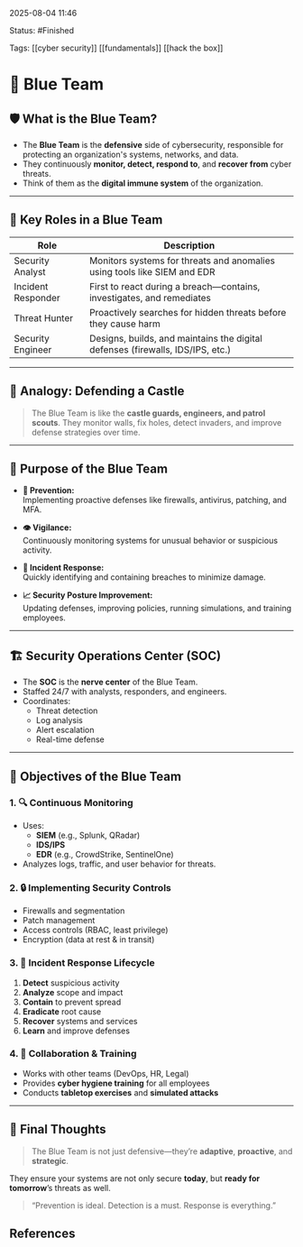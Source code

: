 2025-08-04 11:46

Status: #Finished 

Tags: [[cyber security]] [[fundamentals]] [[hack the box]] 


# 🔵 Blue Team


## 🛡️ What is the Blue Team?

- The **Blue Team** is the **defensive** side of cybersecurity, responsible for protecting an organization's systems, networks, and data.
- They continuously **monitor, detect, respond to**, and **recover from** cyber threats.
- Think of them as the **digital immune system** of the organization.

---

## 🧩 Key Roles in a Blue Team

| **Role**             | **Description**                                                                 |
|----------------------|----------------------------------------------------------------------------------|
| Security Analyst     | Monitors systems for threats and anomalies using tools like SIEM and EDR         |
| Incident Responder   | First to react during a breach—contains, investigates, and remediates            |
| Threat Hunter        | Proactively searches for hidden threats before they cause harm                   |
| Security Engineer    | Designs, builds, and maintains the digital defenses (firewalls, IDS/IPS, etc.)   |

---

## 🏰 Analogy: Defending a Castle

> The Blue Team is like the **castle guards, engineers, and patrol scouts**.
> They monitor walls, fix holes, detect invaders, and improve defense strategies over time.

---

## 🧠 Purpose of the Blue Team

- **🛑 Prevention:**  
  Implementing proactive defenses like firewalls, antivirus, patching, and MFA.

- **👁️ Vigilance:**  
  Continuously monitoring systems for unusual behavior or suspicious activity.

- **🚨 Incident Response:**  
  Quickly identifying and containing breaches to minimize damage.

- **📈 Security Posture Improvement:**  
  Updating defenses, improving policies, running simulations, and training employees.

---

## 🏗️ Security Operations Center (SOC)

- The **SOC** is the **nerve center** of the Blue Team.
- Staffed 24/7 with analysts, responders, and engineers.
- Coordinates:
  - Threat detection
  - Log analysis
  - Alert escalation
  - Real-time defense

---

## 🎯 Objectives of the Blue Team

### 1. 🔍 Continuous Monitoring

- Uses:
  - **SIEM** (e.g., Splunk, QRadar)
  - **IDS/IPS**
  - **EDR** (e.g., CrowdStrike, SentinelOne)
- Analyzes logs, traffic, and user behavior for threats.

### 2. 🔒 Implementing Security Controls

- Firewalls and segmentation
- Patch management
- Access controls (RBAC, least privilege)
- Encryption (data at rest & in transit)

### 3. 🧯 Incident Response Lifecycle

1. **Detect** suspicious activity  
2. **Analyze** scope and impact  
3. **Contain** to prevent spread  
4. **Eradicate** root cause  
5. **Recover** systems and services  
6. **Learn** and improve defenses

### 4. 👥 Collaboration & Training

- Works with other teams (DevOps, HR, Legal)
- Provides **cyber hygiene training** for all employees
- Conducts **tabletop exercises** and **simulated attacks**

---

## 🧬 Final Thoughts

> The Blue Team is not just defensive—they’re **adaptive**, **proactive**, and **strategic**.

They ensure your systems are not only secure **today**, but **ready for tomorrow**’s threats as well.

> “Prevention is ideal. Detection is a must. Response is everything.”




## References



